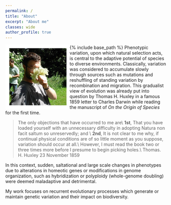 ```yaml
---
permalink: /
title: "About"
excerpt: "About me"
classes: wide
author_profile: true
---
```


{% include base_path %}
<img src="../images/13680560_802390319860985_1834144343150480591_n.png" alt="me" style="width:40%;" align="left"/>
Phenotypic variation, upon which natural selection acts, is central to the adaptive potential of species to diverse environments. Classically, variation was considered to accumulate slowly through sources such as mutations and reshuffling of standing variation by recombination and migration. This gradualist view of evolution was already put into question by Thomas H. Huxley in a famous 1859 letter to Charles Darwin while reading the manuscript of *On the Origin of Species* for the first time.

> The only objections that have occurred to me are\\
**1st**, That you have loaded yourself with an unnecessary difficulty in adopting Natura non facit saltum so unreservedly; and \\
**2nd**, It is not clear to me why, if continual physical conditions are of so little moment as you suppose, variation should occur at all.\\
However, I must read the book two or three times more before I presume to begin picking holes.\\
Thomas. H. Huxley 23 November 1859

In this context, sudden, saltational and large scale changes in phenotypes due to alterations in homeotic genes or modifications in genome organization, such as hybridization or polyploidy (whole-genome doubling) were deemed maladaptive and detrimental.

My work focuses on recurrent evolutionary processes which generate or maintain genetic variation and their impact on biodiversity.
